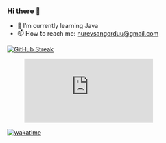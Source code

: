 ### Hi there 👋

- 🌱 I’m currently learning Java
- 📫 How to reach me: nurevsangorduu@gmail.com

[![GitHub Streak](http://github-readme-streak-stats.herokuapp.com?user=nurevs&theme=gruvbox&border_radius=4.6)](https://git.io/streak-stats)


<figure><embed src="https://wakatime.com/share/@95bd56c4-c9b6-4423-bb96-241e28d5ab74/70e2bab5-623a-46f2-af3b-0f17429fe3cb.svg"></embed></figure>

<a href="https://wakatime.com/badge/user/95bd56c4-c9b6-4423-bb96-241e28d5ab74/project/dc56eafa-e0b7-495d-9ec9-b2f97a80f9e3"><img src="https://wakatime.com/badge/user/95bd56c4-c9b6-4423-bb96-241e28d5ab74/project/dc56eafa-e0b7-495d-9ec9-b2f97a80f9e3.svg" alt="wakatime"></a>


